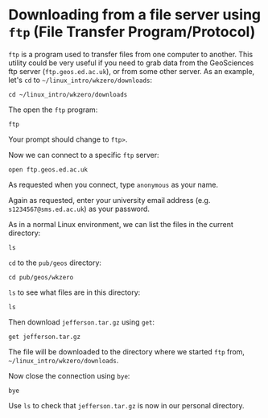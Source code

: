 # Downloading from a file server using `ftp` (File Transfer Program/Protocol)

`ftp` is a program used to transfer files from one computer to another. This utility could be very useful if you need to grab data from the GeoSciences ftp server (`ftp.geos.ed.ac.uk`), or from some other server. As an example, let's `cd` to `~/linux_intro/wkzero/downloads`:

```
cd ~/linux_intro/wkzero/downloads
```

The open the `ftp` program:

```
ftp
```

Your prompt should change to `ftp>`.

Now we can connect to a specific `ftp` server:

```
open ftp.geos.ed.ac.uk
```

As requested when you connect, type `anonymous` as your name.

Again as requested, enter your university email address (e.g. `s1234567@sms.ed.ac.uk`) as your password.

As in a normal Linux environment, we can list the files in the current directory:

```
ls
```

`cd` to the `pub/geos` directory:

```
cd pub/geos/wkzero
```

`ls` to see what files are in this directory:

```
ls
```

Then download `jefferson.tar.gz` using `get`:

```
get jefferson.tar.gz
```

The file will be downloaded to the directory where we started `ftp` from, `~/linux_intro/wkzero/downloads`.

Now close the connection using `bye`:

```
bye
```

Use `ls` to check that `jefferson.tar.gz` is now in our personal directory.

